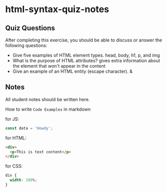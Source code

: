 # html-syntax-quiz-notes

## Quiz Questions

After completing this exercise, you should be able to discuss or answer the following questions:

- Give five examples of HTML element types.
  head, body, h1, p, and img
- What is the purpose of HTML attributes?
  gives extra information about the element that won't appear in the content
- Give an example of an HTML entity (escape character).
  &amp;

## Notes

All student notes should be written here.

How to write `Code Examples` in markdown

for JS:

```javascript
const data = 'Howdy';
```

for HTML:

```html
<div>
  <p>This is text content</p>
</div>
```

for CSS:

```css
div {
  width: 100%;
}
```
